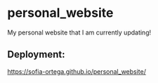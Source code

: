 # personal_website

My personal website that I am currently updating!

## Deployment:

https://sofia-ortega.github.io/personal_website/
